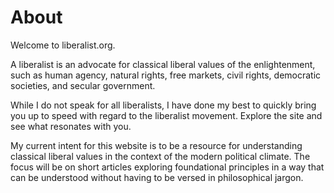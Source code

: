 # About
Welcome to liberalist.org.

A liberalist is an advocate for classical liberal values of the enlightenment, such as human agency, natural rights, free markets, civil rights, democratic societies, and secular government.

While I do not speak for all liberalists, I have done my best to quickly bring you up to speed with regard to the liberalist movement.  Explore the site and see what resonates with you.

My current intent for this website is to be a resource for understanding classical liberal values in the context of the modern political climate.  The focus will be on short articles exploring foundational principles in a way that can be understood without having to be versed in philosophical jargon.
    